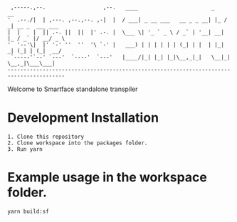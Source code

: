 
     ,-----.,--.                  ,--.   ____                       _    __                     
    '  .--./|  | ,---. ,--.,--. ,-|  |  / ___| _ __ ___   __ _ _ __| |_ / _| __ _  ___ ___    
    |  |    |  || .-. ||  ||  |' .-. |  \___ \| '_ ` _ \ / _` | '__| __| |_ / _` |/ __/ _ \  
    '  '--'\|  |' '-' ''  ''  '\ `-' |   ___) | | | | | | (_| | |  | |_|  _| (_| | (_|  __/ 
     `-----'`--' `---'  `----'  `---'   |____/|_| |_| |_|\__,_|_|   \__|_|  \__,_|\___\___| 
    ----------------------------------------------------------------------------------------

Welcome to Smartface standalone transpiler 

# Development Installation

    1. Clone this repository
    2. Clone workspace into the packages folder.
    3. Run yarn

# Example usage in the workspace folder.

  ```yarn build:sf```
